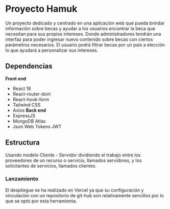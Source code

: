 # Proyecto Hamuk 
Un proyecto dedicado y centrado en una aplicación web que pueda brindar información sobre becas y ayudar a los usuarios encontrar la beca que necesitan para sus propios intereses.
Donde administradores tendrán una interfaz para poder ingresar nuevo contenido sobre becas con ciertos parámetros necesarios.
El usuario podrá filtrar becas por un país a elección lo que ayudará a personalizar sus intereses.
## Dependencias
**Front end**
- React 18
- React-router-dom
- React-hook-form
- Tailwind CSS
- Axios
**Back end**
- ExpressJS
- MongoDB Atlas
- Json Web Tokens JWT
## Estructura
Usando modelo Cliente - Servidor dividiendo el trabajo entre los proveedores de un recurso o servicio, llamados servidores, y los solicitantes de servicios, llamados clientes.
### Lanzamiento
El despliegue se ha realizado en Vercel ya que su configuración y vinculación con un repositorio de git-hub son relativamente sencillos por lo que se optó por esta herramienta.
